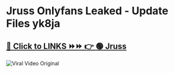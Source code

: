 
 # Jruss Onlyfans Leaked - Update Files yk8ja

## <h2><a href="https://clipsfans.com/Jruss&ref=git">🔗 Click to LINKS ⏩⏩ 👉 🟢 Jruss </a></h2>

<a href="https://clipsfans.com/Jruss&ref=git" rel="nofollow" data-target="animated-image.originalLink"><img src="https://i.ibb.co.com/xMMVF88/686577567.gif" alt="Viral Video Original" style="max-width: 100%; display: inline-block;" data-target="animated-image.originalImage"></a>

